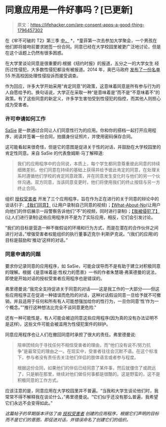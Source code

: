# 同意应用是一件好事吗？[已更新]

> 原文：<https://lifehacker.com/are-consent-apps-a-good-thing-1796457302>

在《牢不可破的 T2》第三季 [中，](http://www.avclub.com/tvclub/unbreakable-kimmy-schmidt-misses-mark-its-satire-c-256016) *，*童菲第一次去参加大学聚会，一个男孩在他们即将接吻前要求她签一份合同。同意已经在大学校园里被更广泛地讨论，但是在这个话题上仍然有很多困惑。



在大学里谈论同意是很重要的:根据《纽约时报》的报道，五分之一的大学女生 经历过性侵犯，大多数性侵犯都没有被报道。2014 年，奥巴马政府 [发布了一份名单](http://www.nytimes.com/2014/05/02/us/politics/us-lists-colleges-under-inquiry-over-sex-assault-cases.html)55 所高校因处理性侵投诉而接受调查。

作为回应，许多大学开始采用“肯定同意”的政策，这意味着同意是所有参与行为的人自愿给予的。换句话说，大学正在采取一种“是意味着是”而不是“不意味着不”的政策。有了这些同意的新定义，许多学生害怕受到性侵犯的指控，而其他人则担心成为受害者。

### 许可申请如何工作

[SaSie](http://sasie.date/) 是一款通过合同让人们同意性行为的应用。你和你的搭档一起打开应用程序，阅读并签署一份合同，拍摄身份证照片，并使用密码保存合同。

这可能看起来很奇怪，但是它的意图是促进关于性的对话，并鼓励在大学校园里的肯定性同意。来自 SaSie 的代表詹姆斯·马丁解释道:

> 我们的应用程序中的合同说，本质上，每个学生都同意尊重彼此同意的持续细微差别，他们同意在持续的基础上获得并给予彼此肯定的同意，在处理关系时遵循他们学校的肯定同意政策，并在同意发生变化时与他们的另一个伙伴沟通。双方同意，当该同意变更时，他们将使用我们的终止按钮与另一方终止合同。

组织 [授权受害者](http://empoweringvictims.org/) 开发了三个应用程序，旨在作为正在进行的关于同意的辩论中的谈话引子: [【我们同意】](http://we-consent.org/) (让用户录制自己同意的视频)；[【What-About-No](http://we-consent.org/index.php/41-apps-abcd/102-what-about-no-app)(让用户向他们的伴侣展示一段警察告诉他们“不”的视频，同时进行录制)；[【我被侵犯了】](http://we-consent.org/index.php/41-apps-abcd/103-i-ve-been-violated-app) (让人们进行录制)这些应用程序并不是为了实际应用，相反，它们会引发讨论。

“我们的目标是营造一种不做假设的环境和行为方式，而是在潜在的合作伙伴之间进行对话，”增强受害者权能组织的执行董事迈克尔·利斯萨克说。“(我们的应用)的目标是鼓励和‘推动’这样的对话。”

### 同意申请的问题

要求你记录同意的应用程序，如 SaSie，可能会误导而不是有助于建立对积极同意的理解。根据《是意味着是:性权力的愿景》一书的作者朱慧珊·弗莱德曼的说法，即使是开始对话的授权受害者应用程序也是错误的。

弗里德曼说:“我完全支持促进关于同意的对话——这是我工作的一大部分——但这些应用程序正在促进一种错误而危险的对话，这种对话假设同意一旦给予就不可撤销，并且适用于任何和所有有人可能想强加给你的性行为，一旦你同意‘性’作为一个概念。”"推行这种想法比完全不谈同意更危险."

还有一种可能性是，有人可能会被迫同意这些应用程序(因为真的没有办法证明不是这样)，这些文件可能会被滥用为性侵犯案件的辩护。

同意应用程序也让人们在撤回同意时承担了很大的责任。弗里德曼说:

> 陪审团倾向于寻找任何不相信受害者的理由，而“他们没有说不/努力抗争”是最常见的理由之一。在现实中，受害者往往会沉默不语。在这个标准下，参与者没有责任去关注他们伴侣的肢体语言或者参与程度。
> 
> 根据这份合同，如果他们的伴侣已经同意了某件事，然后就僵住了或疏远了，只是躺在那里，继续对他们做任何事都是很酷的。这是野蛮的，这不是积极同意的工作方式。

应该注意的是，同意应用在大学校园里并不普遍。“当我和大学生谈论他们时，我常常不得不解释我在谈论什么，”弗里德曼说。“它们似乎还没有那么普遍，我希望它们永远不会变得如此。”

*这篇帖子的早期版本评估了由* [*授权受害者*](http://empoweringvictims.org/) *创建的应用程序，根据它们声明的目标而不是它们的意图，即促进对话，并错误命名了创建它们的组织。*
